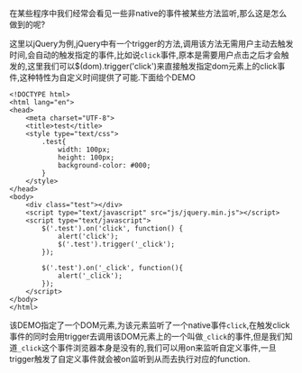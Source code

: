 在某些程序中我们经常会看见一些非native的事件被某些方法监听,那么这是怎么做到的呢?

这里以jQuery为例,jQuery中有一个trigger的方法,调用该方法无需用户主动去触发时间,会自动的触发指定的事件,比如说`click`事件,原本是需要用户点击之后才会触发的,这里我们可以$(dom).trigger('click')来直接触发指定dom元素上的click事件,这种特性为自定义时间提供了可能.下面给个DEMO

```
<!DOCTYPE html>
<html lang="en">
<head>
	<meta charset="UTF-8">
	<title>test</title>
	<style type="text/css">
		.test{
			width: 100px;
			height: 100px;
			background-color: #000;
		}
	</style>
</head>
<body>
	<div class="test"></div>
	<script type="text/javascript" src="js/jquery.min.js"></script>
	<script type="text/javascript">
		$('.test').on('click', function() {
			alert('click');
			$('.test').trigger('_click');
		});

		$('.test').on('_click', function(){
			alert('_click');
		});
	</script>
</body>
</html>
```
该DEMO指定了一个DOM元素,为该元素监听了一个native事件`click`,在触发click事件的同时会用trigger去调用该DOM元素上的一个叫做`_click`的事件,但是我们知道`_click`这个事件浏览器本身是没有的,我们可以用on来监听自定义事件,一旦trigger触发了自定义事件就会被on监听到从而去执行对应的function.

